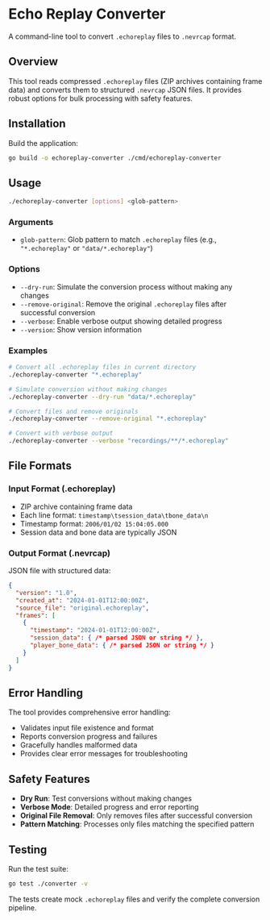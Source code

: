 # Echo Replay Converter

A command-line tool to convert `.echoreplay` files to `.nevrcap` format.

## Overview

This tool reads compressed `.echoreplay` files (ZIP archives containing frame data) and converts them to structured `.nevrcap` JSON files. It provides robust options for bulk processing with safety features.

## Installation

Build the application:

```bash
go build -o echoreplay-converter ./cmd/echoreplay-converter
```

## Usage

```bash
./echoreplay-converter [options] <glob-pattern>
```

### Arguments

- `glob-pattern`: Glob pattern to match `.echoreplay` files (e.g., `"*.echoreplay"` or `"data/*.echoreplay"`)

### Options

- `--dry-run`: Simulate the conversion process without making any changes
- `--remove-original`: Remove the original `.echoreplay` files after successful conversion
- `--verbose`: Enable verbose output showing detailed progress
- `--version`: Show version information

### Examples

```bash
# Convert all .echoreplay files in current directory
./echoreplay-converter "*.echoreplay"

# Simulate conversion without making changes
./echoreplay-converter --dry-run "data/*.echoreplay"

# Convert files and remove originals
./echoreplay-converter --remove-original "*.echoreplay"

# Convert with verbose output
./echoreplay-converter --verbose "recordings/**/*.echoreplay"
```

## File Formats

### Input Format (.echoreplay)

- ZIP archive containing frame data
- Each line format: `timestamp\tsession_data\tbone_data\n`
- Timestamp format: `2006/01/02 15:04:05.000`
- Session data and bone data are typically JSON

### Output Format (.nevrcap)

JSON file with structured data:

```json
{
  "version": "1.0",
  "created_at": "2024-01-01T12:00:00Z",
  "source_file": "original.echoreplay",
  "frames": [
    {
      "timestamp": "2024-01-01T12:00:00Z",
      "session_data": { /* parsed JSON or string */ },
      "player_bone_data": { /* parsed JSON or string */ }
    }
  ]
}
```

## Error Handling

The tool provides comprehensive error handling:

- Validates input file existence and format
- Reports conversion progress and failures
- Gracefully handles malformed data
- Provides clear error messages for troubleshooting

## Safety Features

- **Dry Run**: Test conversions without making changes
- **Verbose Mode**: Detailed progress and error reporting
- **Original File Removal**: Only removes files after successful conversion
- **Pattern Matching**: Processes only files matching the specified pattern

## Testing

Run the test suite:

```bash
go test ./converter -v
```

The tests create mock `.echoreplay` files and verify the complete conversion pipeline.
